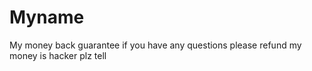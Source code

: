 # Myname
My money back guarantee if you have any questions please refund my money is hacker plz tell
